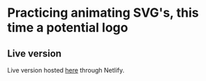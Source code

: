 # Practicing animating SVG's, this time a potential logo

## Live version
Live version hosted [here](https://frans-gustavson-passe-animating-svgs.netlify.app/) through Netlify.
